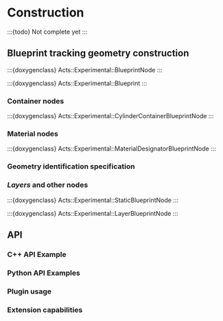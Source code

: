 # Construction

:::{todo}
Not complete yet
:::

## Blueprint tracking geometry construction

:::{doxygenclass} Acts::Experimental::BlueprintNode
:::

:::{doxygenclass} Acts::Experimental::Blueprint
:::

### Container nodes

:::{doxygenclass} Acts::Experimental::CylinderContainerBlueprintNode
:::

### Material nodes

:::{doxygenclass} Acts::Experimental::MaterialDesignatorBlueprintNode
:::

### Geometry identification specification

### *Layers* and other nodes

:::{doxygenclass} Acts::Experimental::StaticBlueprintNode
:::

:::{doxygenclass} Acts::Experimental::LayerBlueprintNode
:::

## API

### C++ API Example

### Python API Examples

### Plugin usage

### Extension capabilities
